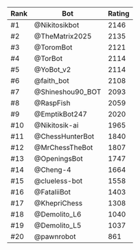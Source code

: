 Rank|Bot|Rating
---|---|---
#1|@Nikitosikbot|2146
#2|@TheMatrix2025|2135
#3|@ToromBot|2121
#4|@TorBot|2114
#5|@YoBot_v2|2114
#6|@faith_bot|2108
#7|@Shineshou90_BOT|2093
#8|@RaspFish|2059
#9|@EmptikBot247|2020
#10|@Nikitosik-ai|1965
#11|@ChessHunterBot|1840
#12|@MrChessTheBot|1807
#13|@OpeningsBot|1747
#14|@Cheng-4|1664
#15|@clueless-bot|1558
#16|@FataliiBot|1403
#17|@KhepriChess|1308
#18|@Demolito_L6|1040
#19|@Demolito_L5|1037
#20|@pawnrobot|861
